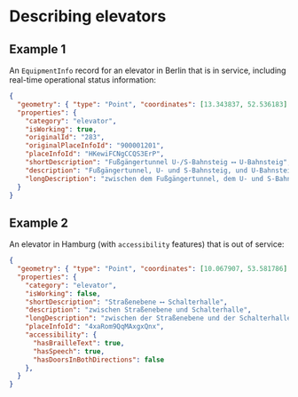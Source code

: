 # Describing elevators

## Example 1

An `EquipmentInfo` record for an elevator in Berlin that is in service, including real-time
operational status information:

```json
{
  "geometry": { "type": "Point", "coordinates": [13.343837, 52.536183] },
  "properties": {
    "category": "elevator",
    "isWorking": true,
    "originalId": "283",
    "originalPlaceInfoId": "900001201",
    "placeInfoId": "HKewiFCNgCCQS3ErP",
    "shortDescription": "Fußgängertunnel U-/S-Bahnsteig ⟷ U-Bahnsteig",
    "description": "Fußgängertunnel, U- und S-Bahnsteig, und U-Bahnsteig",
    "longDescription": "zwischen dem Fußgängertunnel, dem U- und S-Bahnsteig, und dem U-Bahnsteig",
  }
}
```

## Example 2

An elevator in Hamburg (with `accessibility` features) that is out of service:

```json
{
  "geometry": { "type": "Point", "coordinates": [10.067907, 53.581786] },
  "properties": {
    "category": "elevator",
    "isWorking": false,
    "shortDescription": "Straßenebene ⟷ Schalterhalle",
    "description": "zwischen Straßenebene und Schalterhalle",
    "longDescription": "zwischen der Straßenebene und der Schalterhalle",
    "placeInfoId": "4xaRom9QqMAxgxQnx",
    "accessibility": {
      "hasBrailleText": true,
      "hasSpeech": true,
      "hasDoorsInBothDirections": false
    },
  }
}
```
